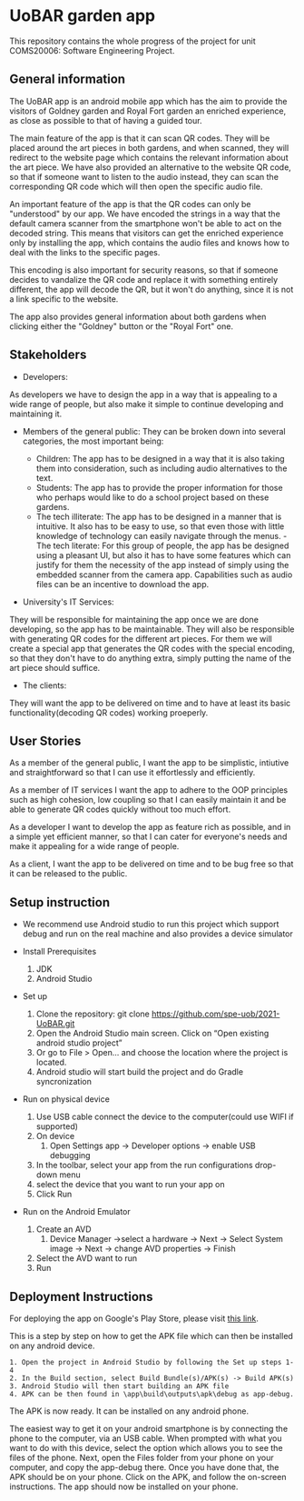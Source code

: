 # UoBAR garden app

This repository contains the whole progress of the project for unit COMS20006: Software Engineering Project.

## General information

The UoBAR app is an android mobile app which has the aim to provide the visitors of Goldney garden and Royal Fort garden an enriched experience, as close as possible to that of having a guided tour.

The main feature of the app is that it can scan QR codes. They will be placed around the art pieces in both gardens, and when scanned, they will redirect to the website page which contains the relevant information about the art piece. We have also provided an alternative to the website QR code, so that if someone want to listen to the audio instead, they can scan the corresponding QR code which will then open the specific audio file. 

An important feature of the app is that the QR codes can only be "understood" by our app. We have encoded the strings in a way that the default camera scanner from the smartphone won't be able to act on the decoded string. This means that visitors can get the enriched experience only by installing the app, which contains the audio files and knows how to deal with the links to the specific pages.

This encoding is also important for security reasons, so that if someone decides to vandalize the QR code and replace it with something entirely different, the app will decode the QR, but it won't do anything, since it is not a link specific to the website.

The app also provides general information about both gardens when clicking either the "Goldney" button or the "Royal Fort" one. 

## Stakeholders

- Developers:


As developers we have to design the app in a way that is appealing to a wide range of people, but also make it simple to continue developing and maintaining it.
- Members of the general public:
They can be broken down into several categories, the most important being:


	- Children: The app has to be designed in a way that it is also taking them into consideration, such as including audio alternatives to the text.
	- Students: The app has to provide the proper information for those who perhaps would like to do a school project based on these gardens.
	- The tech illiterate: The app has to be designed in a manner that is intuitive. It also has to be easy to use, so that even those  with little knowledge of technology can easily navigate through the menus.
	-The tech literate: For this group of people, the app has be designed using a pleasant UI, but also it has to have some features which can justify for them the necessity of the app instead of simply using the embedded scanner from the camera app. Capabilities such as audio files can be an incentive to download the app.
	
- University's IT Services:


They will be responsible for maintaining the app once we are done developing, so the app has to be maintainable. They will also be responsible with generating QR codes for the different art pieces. For them we will create a special app that generates the QR codes with the special encoding, so that they don't have to do anything extra, simply putting the name of the art piece should suffice.
- The clients:

They will want the app to be delivered on time and to have at least its basic functionality(decoding QR codes) working proeperly.

## User Stories

As a member of the general public, I want the app to be simplistic, intiutive and straightforward so that I can use it effortlessly and efficiently.

As a member of IT services I want the app to adhere to the OOP principles such as high cohesion, low coupling so that I can easily maintain it and be able to generate QR codes quickly without too much effort.

As a developer I want to develop the app as feature rich as possible, and in a simple yet efficient manner, so that I can cater for everyone's needs and make it appealing for a wide range of people.

As a client, I want the app to be delivered on time and to be bug free so that it can be released to the public.

## Setup instruction
- We recommend use Android studio to run this project which support debug and run on the real machine and also provides a device simulator  

- Install Prerequisites  
  1. JDK  
  2. Android Studio  

- Set up
  1. Clone the repository: git clone https://github.com/spe-uob/2021-UoBAR.git  
	2. Open the Android Studio main screen. Click on “Open existing android studio project”  
	3. Or go to File > Open... and choose the location where the project is located.  
	4. Android studio will start build the project and do Gradle syncronization  
  
- Run on physical device  
	1. Use USB cable connect the device to the computer(could use WIFI if supported)  
	2. On device  
		1. Open Settings app -> Developer options -> enable USB debugging  
	3. In the toolbar, select your app from the run configurations drop-down menu  
	4. select the device that you want to run your app on  
	5. Click Run  

- Run on the Android Emulator  
	1. Create an AVD  
		1. Device Manager ->select a hardware -> Next -> Select System image -> Next -> change AVD properties -> Finish  
	2. Select the AVD want to run  
  3. Run  




## Deployment Instructions 

For deploying the app on Google's Play Store, please visit [this link](https://orangesoft.co/blog/how-to-publish-an-android-app-on-google-play-store).

This is a step by step on how to get the APK file which can then be installed on any android device.

	1. Open the project in Android Studio by following the Set up steps 1-4
	2. In the Build section, select Build Bundle(s)/APK(s) -> Build APK(s)
	3. Android Studio will then start building an APK file
	4. APK can be then found in \app\build\outputs\apk\debug as app-debug.

The APK is now ready. It can be installed on any android phone. 

The easiest way to get it on your android smartphone is by connecting the phone to the computer, via an USB cable. When prompted with what you want to do with this device, select the option which allows you to see the files of the phone. Next, open the Files folder from your phone on your computer, and copy the app-debug there. Once you have done that, the APK should be on your phone. Click on the APK, and follow the on-screen instructions. The app should now be installed on your phone.
